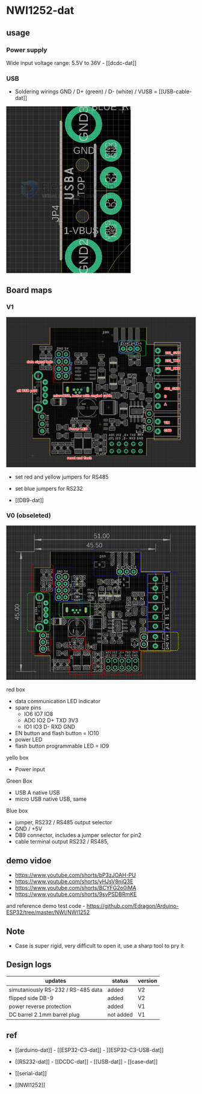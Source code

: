 
# NWI1252-dat





## usage 

### Power supply 

Wide input voltage range: 5.5V to 36V - [[dcdc-dat]]

### USB 

- Soldering wirings GND / D+ (green) / D- (white) / VUSB = [[USB-cable-dat]]

![](2024-11-20-17-01-50.png)




## Board maps 

### V1 

![](2024-09-26-22-14-43.png)

- set red and yellow jumpers for RS485
- set blue jumpers for RS232

- [[DB9-dat]]


### V0 (obseleted)

![](2024-08-29-01-37-01.png)



red box 
- data communication LED indicator 
- spare pins 
  - IO6 IO7 IO8 
  - ADC IO2 D+ TXD 3V3
  - IO1 IO3 D- RXD GND
- EN button and flash button = IO10
- power LED
- flash button programmable LED = IO9

yello box
- Power input 

Green Box 
- USB A native USB
- micro USB native USB, same

Blue box 
- jumper, RS232 / RS485 output selector 
- GND / +5V 
- DB9 connector, includes a jumper selector for pin2 
- cable terminal output RS232 / RS485, 





## demo vidoe 

- https://www.youtube.com/shorts/bP3zJOAH-PU
- https://www.youtube.com/shorts/yHJsV8njQ3E
- https://www.youtube.com/shorts/BCYFG2o0iMA
- https://www.youtube.com/shorts/9svPSDBRmKE

and reference demo test code - https://github.com/Edragon/Arduino-ESP32/tree/master/NWI/NWI1252

## Note 

- Case is super rigid, very difficult to open it, use a sharp tool to pry it


## Design logs

| updates                            | status    | version |
| ---------------------------------- | --------- | ------- |
| simutaniously RS-232 / RS-485 data | added     | V2      |
| flipped side DB-9                  | added     | V2      |
| power reverse protection           | added     | V1      |
| DC barrel 2.1mm barrel plug        | not added | V1      |




## ref 

- [[arduino-dat]] - [[ESP32-C3-dat]] - [[ESP32-C3-USB-dat]]

- [[RS232-dat]] - [[DCDC-dat]] - [[USB-dat]] - [[case-dat]]

- [[serial-dat]]

- [[NWI1252]]
